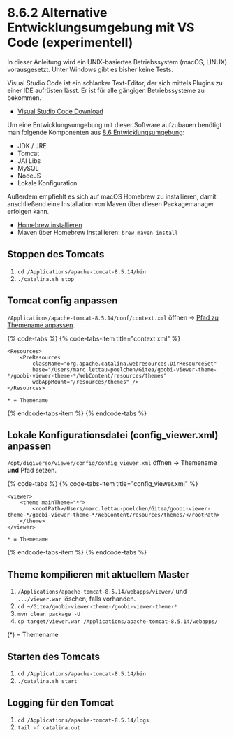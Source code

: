 # 8.6.2 Alternative Entwicklungsumgebung mit VS Code \(experimentell\)

In dieser Anleitung wird ein UNIX-basiertes Betriebssystem \(macOS, LINUX\) vorausgesetzt. Unter Windows gibt es bisher keine Tests.

Visual Studio Code ist ein schlanker Text-Editor, der sich mittels Plugins zu einer IDE aufrüsten lässt. Er ist für alle gängigen Betriebssysteme zu bekommen.

* [Visual Studio Code Download](https://code.visualstudio.com/Download)

Um eine Entwicklungsumgebung mit dieser Software aufzubauen benötigt man folgende Komponenten aus [8.6 Entwicklungsumgebung](./):

* JDK / JRE
* Tomcat
* JAI Libs
* MySQL
* NodeJS
* Lokale Konfiguration

Außerdem empfiehlt es sich auf macOS Homebrew zu installieren, damit anschließend eine Installation von Maven über diesen Packagemanager erfolgen kann.

* [Homebrew installieren](https://brew.sh/)
* Maven über Homebrew installieren: `brew maven install`

## Stoppen des Tomcats

1. `cd /Applications/apache-tomcat-8.5.14/bin`
2. `./catalina.sh stop`

## Tomcat config anpassen

`/Applications/apache-tomcat-8.5.14/conf/context.xml` öffnen -&gt; [Pfad zu Themename anpassen](../../2/2.16/2.16.1.md).

{% code-tabs %}
{% code-tabs-item title="context.xml" %}
```markup
<Resources>
    <PreResources 
        className="org.apache.catalina.webresources.DirResourceSet"
        base="/Users/marc.lettau-poelchen/Gitea/goobi-viewer-theme-*/goobi-viewer-theme-*/WebContent/resources/themes"
        webAppMount="/resources/themes" />
</Resources>

* = Themename
```
{% endcode-tabs-item %}
{% endcode-tabs %}

## Lokale Konfigurationsdatei \(config\_viewer.xml\) anpassen

`/opt/digiverso/viewer/config/config_viewer.xml` öffnen -&gt; Themename **und** Pfad setzen.

{% code-tabs %}
{% code-tabs-item title="config\_viewer.xml" %}
```markup
<viewer>
	<theme mainTheme="*">
        <rootPath>/Users/marc.lettau-poelchen/Gitea/goobi-viewer-theme-*/goobi-viewer-theme-*/WebContent/resources/themes/</rootPath>
    </theme>
</viewer>

* = Themename
```
{% endcode-tabs-item %}
{% endcode-tabs %}

## Theme kompilieren mit aktuellem Master

1. `/Applications/apache-tomcat-8.5.14/webapps/viewer/` und `.../viewer.war` löschen, falls vorhanden.
2. `cd ~/Gitea/goobi-viewer-theme-/goobi-viewer-theme-*`
3. `mvn clean package -U`
4. `cp target/viewer.war /Applications/apache-tomcat-8.5.14/webapps/`

\(\*\) = Themename

## Starten des Tomcats

1. `cd /Applications/apache-tomcat-8.5.14/bin`
2. `./catalina.sh start`

## Logging für den Tomcat

1. `cd /Applications/apache-tomcat-8.5.14/logs`
2. `tail -f catalina.out`

